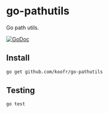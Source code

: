 go-pathutils
=============

Go path utils.

[![GoDoc](https://godoc.org/github.com/koofr/go-pathutils?status.png)](https://godoc.org/github.com/koofr/go-pathutils)

## Install

```sh
go get github.com/koofr/go-pathutils
```

## Testing

```sh
go test
```
